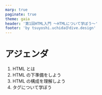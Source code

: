```yaml
---
marp: true
paginate: true
theme: gaia
header: '第1回HTML入門 ～HTMLについて学ぼう～'
footer: 'by tsuyoshi.uchida＠dive.design'
---
```


# アジェンダ

1. HTML とは
2. HTML の下準備をしよう
3. HTML の構成を理解しよう
4. タグについて学ぼう
